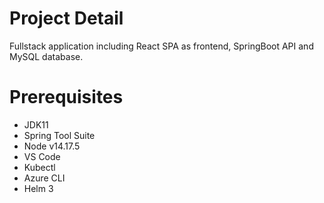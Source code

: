 
# Project Detail
Fullstack application including React SPA as frontend, SpringBoot API and MySQL database.

# Prerequisites
- JDK11
- Spring Tool Suite
- Node v14.17.5
- VS Code
- Kubectl
- Azure CLI
- Helm 3
